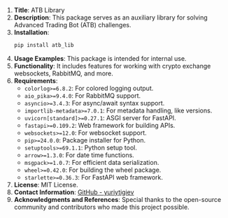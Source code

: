 1) **Title**: ATB Library
2) **Description**: This package serves as an auxiliary library for solving Advanced Trading Bot (ATB) challenges.
3) **Installation**: 
   ```bash
   pip install atb_lib
   ```
4) **Usage Examples**: This package is intended for internal use.
5) **Functionality**: It includes features for working with crypto exchange websockets, RabbitMQ, and more.
6) **Requirements**:
   - `colorlog>=6.8.2`: For colored logging output.
   - `aio_pika>=9.4.0`: For RabbitMQ support.
   - `asyncio>=3.4.3`: For async/await syntax support.
   - `importlib-metadata>=7.0.1`: For metadata handling, like versions.
   - `uvicorn[standard]>=0.27.1`: ASGI server for FastAPI.
   - `fastapi>=0.109.2`: Web framework for building APIs.
   - `websockets>=12.0`: For websocket support.
   - `pip>=24.0.0`: Package installer for Python.
   - `setuptools>=69.1.1`: Python setup tool.
   - `arrow>=1.3.0`: For date time functions.
   - `msgpack>=1.0.7`: For efficient data serialization.
   - `wheel>=0.42.0`: For building the wheel package.
   - `starlette>=0.36.3`: For FastAPI web framework.
7) **License**: MIT License.
8) **Contact Information**: [GitHub - yuriytigiev](https://github.com/yuriytigiev)
9) **Acknowledgments and References**: Special thanks to the open-source community and contributors who made this project possible.
